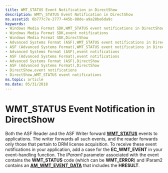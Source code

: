 ```yaml
---
title: WMT_STATUS Event Notification in DirectShow
description: WMT\_STATUS Event Notification in DirectShow
ms.assetid: 6b777c7e-2777-445b-88de-a9a28be6da9c
keywords:
- Windows Media Format SDK,WMT_STATUS event notifications in DirectShow
- Windows Media Format SDK,event notifications
- Windows Media Format SDK,DirectShow
- Advanced Systems Format (ASF),WMT_STATUS event notifications in DirectShow
- ASF (Advanced Systems Format),WMT_STATUS event notifications in DirectShow
- Advanced Systems Format (ASF),event notifications
- ASF (Advanced Systems Format),event notifications
- Advanced Systems Format (ASF),DirectShow
- ASF (Advanced Systems Format),DirectShow
- DirectShow,event notifications
- DirectShow,WMT_STATUS event notifications
ms.topic: article
ms.date: 05/31/2018
---
```


# WMT\_STATUS Event Notification in DirectShow

Both the ASF Reader and the ASF Writer forward [**WMT\_STATUS**](/windows/desktop/api/Wmsdkidl/ne-wmsdkidl-wmt_status) events to applications. The writer forwards all such events, and the reader forwards only those that pertain to DRM license acquisition. To receive these event notifications in your application, add a case for the **EC\_WMT\_EVENT** in your event-handling function. The *lParam1* parameter associated with the event contains the **WMT\_STATUS** code (which can be **WMT\_ERROR**) and lParam2 contains an [**AM\_WMT\_EVENT\_DATA**](https://msdn.microsoft.com/library/Dd743050(v=VS.85).aspx) that includes the **HRESULT**.

 

 




